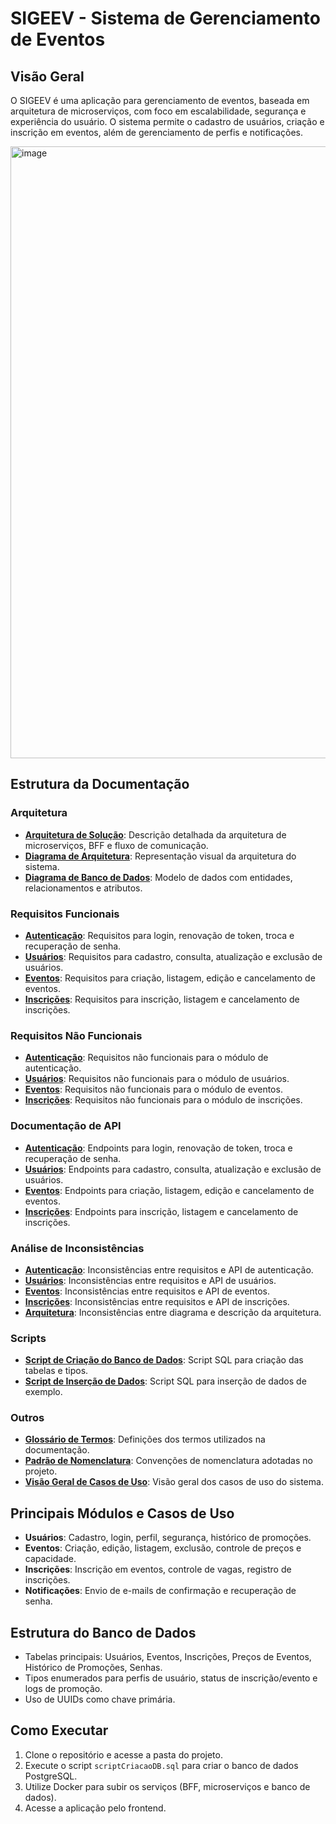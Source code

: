 # SIGEEV - Sistema de Gerenciamento de Eventos

## Visão Geral
O SIGEEV é uma aplicação para gerenciamento de eventos, baseada em arquitetura de microserviços, com foco em escalabilidade, segurança e experiência do usuário. O sistema permite o cadastro de usuários, criação e inscrição em eventos, além de gerenciamento de perfis e notificações.


<img width="855" height="979" alt="image" src="https://github.com/user-attachments/assets/15b5eb65-015c-4329-8149-710ecb04bc73" />


## Estrutura da Documentação

### Arquitetura
- **[Arquitetura de Solução](./Arquitetura/ArquiteturaDeSolucao.md)**: Descrição detalhada da arquitetura de microserviços, BFF e fluxo de comunicação.
- **[Diagrama de Arquitetura](./Arquitetura/ArquiteturaDeSolucao.puml)**: Representação visual da arquitetura do sistema.
- **[Diagrama de Banco de Dados](./Arquitetura/diagrama_bd.puml)**: Modelo de dados com entidades, relacionamentos e atributos.

### Requisitos Funcionais
- **[Autenticação](./Requisitos%20Funcionais/autenticacao_funcionais.md)**: Requisitos para login, renovação de token, troca e recuperação de senha.
- **[Usuários](./Requisitos%20Funcionais/usuarios_funcionais.md)**: Requisitos para cadastro, consulta, atualização e exclusão de usuários.
- **[Eventos](./Requisitos%20Funcionais/eventos_funcionais.md)**: Requisitos para criação, listagem, edição e cancelamento de eventos.
- **[Inscrições](./Requisitos%20Funcionais/inscricoes_funcionais.md)**: Requisitos para inscrição, listagem e cancelamento de inscrições.

### Requisitos Não Funcionais
- **[Autenticação](./Requisitos%20Não%20Funcionais/autenticacao_nao_funcionais.md)**: Requisitos não funcionais para o módulo de autenticação.
- **[Usuários](./Requisitos%20Não%20Funcionais/usuarios_nao_funcionais.md)**: Requisitos não funcionais para o módulo de usuários.
- **[Eventos](./Requisitos%20Não%20Funcionais/eventos_nao_funcionais.md)**: Requisitos não funcionais para o módulo de eventos.
- **[Inscrições](./Requisitos%20Não%20Funcionais/inscricoes_nao_funcionais.md)**: Requisitos não funcionais para o módulo de inscrições.

### Documentação de API
- **[Autenticação](./api/autenticacao_api.md)**: Endpoints para login, renovação de token, troca e recuperação de senha.
- **[Usuários](./api/usuarios_api.md)**: Endpoints para cadastro, consulta, atualização e exclusão de usuários.
- **[Eventos](./api/eventos_api.md)**: Endpoints para criação, listagem, edição e cancelamento de eventos.
- **[Inscrições](./api/inscricoes_api.md)**: Endpoints para inscrição, listagem e cancelamento de inscrições.

### Análise de Inconsistências
- **[Autenticação](./inconsistencias/autenticacao_inconsistencias.md)**: Inconsistências entre requisitos e API de autenticação.
- **[Usuários](./inconsistencias/usuarios_inconsistencias.md)**: Inconsistências entre requisitos e API de usuários.
- **[Eventos](./inconsistencias/eventos_inconsistencias.md)**: Inconsistências entre requisitos e API de eventos.
- **[Inscrições](./inconsistencias/inscricoes_inconsistencias.md)**: Inconsistências entre requisitos e API de inscrições.
- **[Arquitetura](./inconsistencias/arquitetura_inconsistencias.md)**: Inconsistências entre diagrama e descrição da arquitetura.

### Scripts
- **[Script de Criação do Banco de Dados](./Scripts/scriptCriacaoDB.sql)**: Script SQL para criação das tabelas e tipos.
- **[Script de Inserção de Dados](./Scripts/ScriptDeInsercaoDeDados.sql)**: Script SQL para inserção de dados de exemplo.

### Outros
- **[Glossário de Termos](./glossario_termos.md)**: Definições dos termos utilizados na documentação.
- **[Padrão de Nomenclatura](./padrao_nomenclatura.md)**: Convenções de nomenclatura adotadas no projeto.
- **[Visão Geral de Casos de Uso](./Casos%20de%20Uso%20e%20Requisitos/visao_geral.md)**: Visão geral dos casos de uso do sistema.

## Principais Módulos e Casos de Uso
- **Usuários**: Cadastro, login, perfil, segurança, histórico de promoções.
- **Eventos**: Criação, edição, listagem, exclusão, controle de preços e capacidade.
- **Inscrições**: Inscrição em eventos, controle de vagas, registro de inscrições.
- **Notificações**: Envio de e-mails de confirmação e recuperação de senha.

## Estrutura do Banco de Dados
- Tabelas principais: Usuários, Eventos, Inscrições, Preços de Eventos, Histórico de Promoções, Senhas.
- Tipos enumerados para perfis de usuário, status de inscrição/evento e logs de promoção.
- Uso de UUIDs como chave primária.

## Como Executar
1. Clone o repositório e acesse a pasta do projeto.
2. Execute o script `scriptCriacaoDB.sql` para criar o banco de dados PostgreSQL.
3. Utilize Docker para subir os serviços (BFF, microserviços e banco de dados).
4. Acesse a aplicação pelo frontend.
